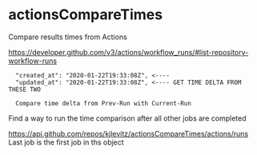 # actionsCompareTimes
Compare results times from Actions


https://developer.github.com/v3/actions/workflow_runs/#list-repository-workflow-runs


      "created_at": "2020-01-22T19:33:08Z", <---- 
      "updated_at": "2020-01-22T19:33:08Z", <---- GET TIME DELTA FROM THESE TWO
      
      Compare time delta from Prev-Run with Current-Run


Find a way to run the time comparison after all other jobs are completed


https://api.github.com/repos/kjlevitz/actionsCompareTimes/actions/runs
Last job is the first job in ths object

